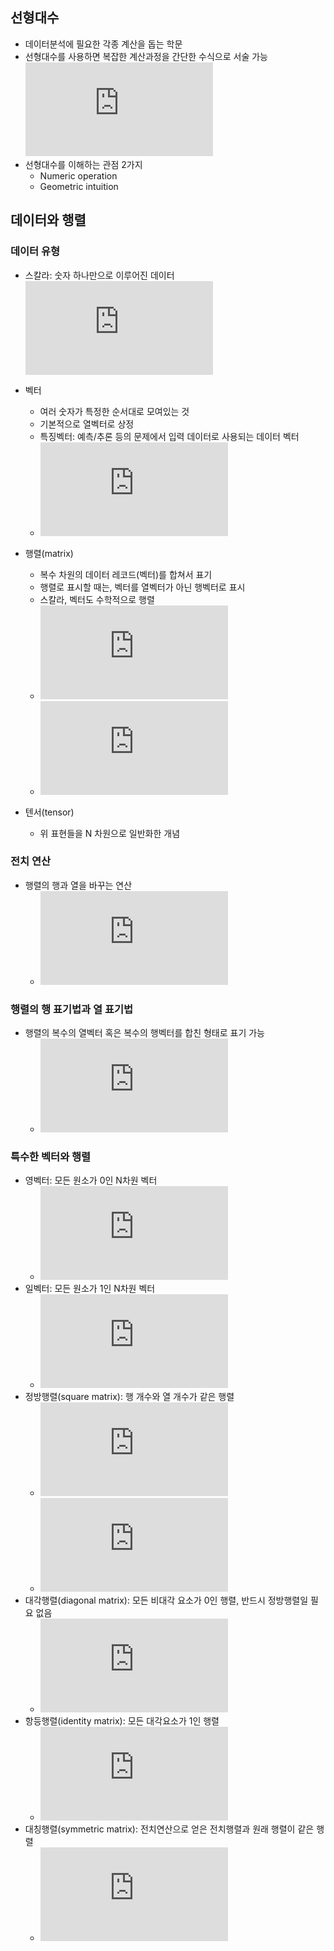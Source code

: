 ## 선형대수
+ 데이터분석에 필요한 각종 계산을 돕는 학문
+ 선형대수를 사용하면 복잡한 계산과정을 간단한 수식으로 서술 가능
![Math](https://latex.codecogs.com/gif.latex?y%20%3D%20Xw)
+ 선형대수를 이해하는 관점 2가지
	* Numeric operation
	* Geometric intuition



## 데이터와 행렬
### 데이터 유형
+ 스칼라: 숫자 하나만으로 이루어진 데이터
![Math](https://latex.codecogs.com/gif.latex?x%20%5Cin%20R)
	
+ 벡터
	* 여러 숫자가 특정한 순서대로 모여있는 것
	* 기본적으로 열벡터로 상정
	* 특징벡터: 예측/추론 등의 문제에서 입력 데이터로 사용되는 데이터 벡터
	* ![Math](https://latex.codecogs.com/gif.latex?x%20%3D%20%5Cbegin%7Bbmatrix%7D%20x_%7B1%7D%20%5C%5C%20x_%7B2%7D%20%5C%5C%20x_%7B3%7D%20%5C%5C%20x_%7B4%7D%20%5C%5C%20%5Cend%7Bbmatrix%7D)

+ 행렬(matrix)
	* 복수 차원의 데이터 레코드(벡터)를 합쳐서 표기
	* 행렬로 표시할 때는, 벡터를 열벡터가 아닌 행벡터로 표시
	* 스칼라, 벡터도 수학적으로 행렬
	* ![Math](https://latex.codecogs.com/gif.latex?X%20%3D%20%5Cbegin%7Bbmatrix%7D%20%5Cboxed%7B%5Cbegin%7Bmatrix%7D%20x_%7B1%2C%201%7D%20%26%20x_%7B1%2C%202%7D%20%26%20x_%7B1%2C%203%7D%20%26%20x_%7B1%2C%204%7D%5Cend%7Bmatrix%7D%7D%20%5C%5C%20%5Cbegin%7Bmatrix%7D%20x_%7B2%2C%201%7D%20%26%20x_%7B2%2C%202%7D%20%26%20x_%7B2%2C%203%7D%20%26%20x_%7B2%2C%204%7D%5Cend%7Bmatrix%7D%20%5C%5C%20%5Cbegin%7Bmatrix%7D%20x_%7B3%2C%201%7D%20%26%20x_%7B3%2C%202%7D%20%26%20x_%7B3%2C%203%7D%20%26%20x_%7B3%2C%204%7D%5Cend%7Bmatrix%7D%20%5C%5C%20%5Cbegin%7Bmatrix%7D%20x_%7B4%2C%201%7D%20%26%20x_%7B4%2C%202%7D%20%26%20x_%7B4%2C%203%7D%20%26%20x_%7B4%2C%204%7D%5Cend%7Bmatrix%7D%20%5C%5C%20%5Cbegin%7Bmatrix%7D%20x_%7B5%2C%201%7D%20%26%20x_%7B5%2C%202%7D%20%26%20x_%7B5%2C%203%7D%20%26%20x_%7B5%2C%204%7D%5Cend%7Bmatrix%7D%20%5C%5C%20%5Cbegin%7Bmatrix%7D%20x_%7B6%2C%201%7D%20%26%20x_%7B6%2C%202%7D%20%26%20x_%7B6%2C%203%7D%20%26%20x_%7B6%2C%204%7D%5Cend%7Bmatrix%7D%20%5C%5C%20%5Cend%7Bbmatrix%7D)
	* ![Math](https://latex.codecogs.com/gif.latex?X%20%5Cin%20%5Cmathbf%7BR%7D%5E%7B6%5Ctimes%204%7D)

+ 텐서(tensor)
	* 위 표현들을 N 차원으로 일반화한 개념


### 전치 연산
+ 행렬의 행과 열을 바꾸는 연산
	* ![Math](https://latex.codecogs.com/gif.latex?X%20%3D%20%5Cbegin%7Bbmatrix%7D%20%5Cboxed%7B%5Cbegin%7Bmatrix%7D%20x_%7B1%2C%201%7D%20%26%20x_%7B1%2C%202%7D%20%26%20x_%7B1%2C%203%7D%20%26%20x_%7B1%2C%204%7D%5Cend%7Bmatrix%7D%7D%20%5C%5C%20%5Cbegin%7Bmatrix%7D%20x_%7B2%2C%201%7D%20%26%20x_%7B2%2C%202%7D%20%26%20x_%7B2%2C%203%7D%20%26%20x_%7B2%2C%204%7D%5Cend%7Bmatrix%7D%20%5C%5C%20%5Cbegin%7Bmatrix%7D%20x_%7B3%2C%201%7D%20%26%20x_%7B3%2C%202%7D%20%26%20x_%7B3%2C%203%7D%20%26%20x_%7B3%2C%204%7D%5Cend%7Bmatrix%7D%20%5C%5C%20%5Cbegin%7Bmatrix%7D%20x_%7B4%2C%201%7D%20%26%20x_%7B4%2C%202%7D%20%26%20x_%7B4%2C%203%7D%20%26%20x_%7B4%2C%204%7D%5Cend%7Bmatrix%7D%20%5C%5C%20%5Cbegin%7Bmatrix%7D%20x_%7B5%2C%201%7D%20%26%20x_%7B5%2C%202%7D%20%26%20x_%7B5%2C%203%7D%20%26%20x_%7B5%2C%204%7D%5Cend%7Bmatrix%7D%20%5C%5C%20%5Cbegin%7Bmatrix%7D%20x_%7B6%2C%201%7D%20%26%20x_%7B6%2C%202%7D%20%26%20x_%7B6%2C%203%7D%20%26%20x_%7B6%2C%204%7D%5Cend%7Bmatrix%7D%20%5C%5C%20%5Cend%7Bbmatrix%7D%20%5C%3B%5C%3B%20%5Crightarrow%20%5C%3B%5C%3B%20X%5ET%20%3D%20%5Cbegin%7Bbmatrix%7D%20%5Cboxed%7B%5Cbegin%7Bmatrix%7D%20x_%7B1%2C%201%7D%20%5C%5C%20x_%7B1%2C%202%7D%20%5C%5C%20x_%7B1%2C%203%7D%20%5C%5C%20x_%7B1%2C%204%7D%5Cend%7Bmatrix%7D%7D%20%26%20%5Cbegin%7Bmatrix%7D%20x_%7B2%2C%201%7D%20%5C%5C%20x_%7B2%2C%202%7D%20%5C%5C%20x_%7B2%2C%203%7D%20%5C%5C%20x_%7B2%2C%204%7D%5Cend%7Bmatrix%7D%20%26%20%5Cbegin%7Bmatrix%7D%20x_%7B3%2C%201%7D%20%5C%5C%20x_%7B3%2C%202%7D%20%5C%5C%20x_%7B3%2C%203%7D%20%5C%5C%20x_%7B3%2C%204%7D%5Cend%7Bmatrix%7D%20%26%20%5Cbegin%7Bmatrix%7D%20x_%7B4%2C%201%7D%20%5C%5C%20x_%7B4%2C%202%7D%20%5C%5C%20x_%7B4%2C%203%7D%20%5C%5C%20x_%7B4%2C%204%7D%5Cend%7Bmatrix%7D%20%26%20%5Cbegin%7Bmatrix%7D%20x_%7B5%2C%201%7D%20%5C%5C%20x_%7B5%2C%202%7D%20%5C%5C%20x_%7B5%2C%203%7D%20%5C%5C%20x_%7B5%2C%204%7D%5Cend%7Bmatrix%7D%20%26%20%5Cbegin%7Bmatrix%7D%20x_%7B6%2C%201%7D%20%5C%5C%20x_%7B6%2C%202%7D%20%5C%5C%20x_%7B6%2C%203%7D%20%5C%5C%20x_%7B6%2C%204%7D%5Cend%7Bmatrix%7D%20%26%20%5Cend%7Bbmatrix%7D)


### 행렬의 행 표기법과 열 표기법
+ 행렬의 복수의 열벡터 혹은 복수의 행벡터를 합친 형태로 표기 가능
	*  ![Math](https://latex.codecogs.com/gif.latex?X%20%3D%20%5Cbegin%7Bbmatrix%7D%20c_1%20%26%20c_2%20%26%20%5Ccdots%20%26%20c_M%20%5Cend%7Bbmatrix%7D%20%3D%20%5Cbegin%7Bbmatrix%7D%20r_1%5ET%20%5C%5C%20r_2%5ET%20%5C%5C%20%5Cvdots%20%5C%5C%20r_N%5ET%20%5C%5C%20%5Cend%7Bbmatrix%7D)

### 특수한 벡터와 행렬
+ 영벡터: 모든 원소가 0인 N차원 벡터
	* ![Math](https://latex.codecogs.com/gif.latex?%5Cmathbf%7B0%7D_N%20%3D%20%5Cmathbf%7B0%7D%20%3D%200%20%3D%20%5Cbegin%7Bbmatrix%7D%200%20%5C%5C%200%20%5C%5C%20%5Cvdots%20%5C%5C%200%20%5C%5C%20%5Cend%7Bbmatrix%7D)
+ 일벡터: 모든 원소가 1인 N차원 벡터
	* ![Math](https://latex.codecogs.com/gif.latex?%5Cmathbf%7B1%7D_N%20%3D%20%5Cmathbf%7B1%7D%20%3D%201%20%3D%20%5Cbegin%7Bbmatrix%7D%201%20%5C%5C%201%20%5C%5C%20%5Cvdots%20%5C%5C%201%20%5C%5C%20%5Cend%7Bbmatrix%7D)
+ 정방행렬(square matrix): 행 개수와 열 개수가 같은 행렬
	* ![Math](https://latex.codecogs.com/gif.latex?X%20%5Cin%20%5Cmathbf%7BR%7D%5E%7BN%5Ctimes%20N%7D)
	* ![Math](https://latex.codecogs.com/gif.latex?X%20%3D%20%5Cbegin%7Bbmatrix%7D%20%5Cboxed%7B%5Cbegin%7Bmatrix%7D%20x_%7B1%2C%201%7D%20%26%20x_%7B1%2C%202%7D%20%26%20x_%7B1%2C%203%7D%20%26%20x_%7B1%2C%204%7D%5Cend%7Bmatrix%7D%7D%20%5C%5C%20%5Cbegin%7Bmatrix%7D%20x_%7B2%2C%201%7D%20%26%20x_%7B2%2C%202%7D%20%26%20x_%7B2%2C%203%7D%20%26%20x_%7B2%2C%204%7D%5Cend%7Bmatrix%7D%20%5C%5C%20%5Cbegin%7Bmatrix%7D%20x_%7B3%2C%201%7D%20%26%20x_%7B3%2C%202%7D%20%26%20x_%7B3%2C%203%7D%20%26%20x_%7B3%2C%204%7D%5Cend%7Bmatrix%7D%20%5C%5C%20%5Cbegin%7Bmatrix%7D%20x_%7B4%2C%201%7D%20%26%20x_%7B4%2C%202%7D%20%26%20x_%7B4%2C%203%7D%20%26%20x_%7B4%2C%204%7D%5Cend%7Bmatrix%7D%20%5C%5C%20%5Cbegin%7Bmatrix%7D%20%5Cend%7Bmatrix%7D%20%5C%5C%20%5Cend%7Bbmatrix%7D%20%5C%3B%5C%3B)
+ 대각행렬(diagonal matrix): 모든 비대각 요소가 0인 행렬, 반드시 정방행렬일 필요 없음
	* ![Math](https://latex.codecogs.com/gif.latex?D%20%3D%20%5Cbegin%7Bbmatrix%7D%20d_%7B1%7D%20%26%200%20%26%20%5Ccdots%20%26%200%20%5C%5C%200%20%26%20d_%7B2%7D%20%26%20%5Ccdots%20%26%200%20%5C%5C%20%5Cvdots%20%26%20%5Cvdots%20%26%20%5Cddots%20%26%20%5Cvdots%20%5C%5C%200%20%26%200%20%26%20%5Ccdots%20%26%20d_%7BM%7D%20%5C%5C%200%20%26%200%20%26%20%5Ccdots%20%26%200%20%5C%5C%200%20%26%200%20%26%20%5Ccdots%20%26%200%20%5C%5C%200%20%26%200%20%26%20%5Ccdots%20%26%200%20%5C%5C%20%5Cend%7Bbmatrix%7D)
+ 항등행렬(identity matrix): 모든 대각요소가 1인 행렬
	* ![Math](https://latex.codecogs.com/gif.latex?I%20%3D%20%5Cbegin%7Bbmatrix%7D%201%20%26%200%20%26%20%5Ccdots%20%26%200%20%5C%5C%200%20%26%201%20%26%20%5Ccdots%20%26%200%20%5C%5C%20%5Cvdots%20%26%20%5Cvdots%20%26%20%5Cddots%20%26%20%5Cvdots%20%5C%5C%200%20%26%200%20%26%20%5Ccdots%20%26%201%20%5C%5C%20%5Cend%7Bbmatrix%7D)
+ 대칭행렬(symmetric matrix): 전치연산으로 얻은 전치행렬과 원래 행렬이 같은 행렬
	* ![Math](https://latex.codecogs.com/gif.latex?S%20%3D%20%5Cbegin%7Bbmatrix%7D%201%20%26%202%20%26%20%5Ccdots%20%26%205%20%5C%5C%202%20%26%201%20%26%20%5Ccdots%20%26%204%20%5C%5C%20%5Cvdots%20%26%20%5Cvdots%20%26%20%5Cddots%20%26%20%5Cvdots%20%5C%5C%205%20%26%204%20%26%20%5Ccdots%20%26%201%20%5C%5C%20%5Cend%7Bbmatrix%7D)
